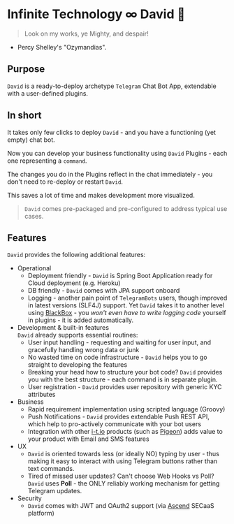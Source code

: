 # Infinite Technology ∞ David 🤖

> Look on my works, ye Mighty, and despair!
- Percy Shelley's "Ozymandias".

## Purpose

`David` is a ready-to-deploy archetype `Telegram` Chat Bot App, extendable with a user-defined plugins.

## In short

It takes only few clicks to deploy `David` - and you have a functioning (yet empty) chat bot.

Now you can develop your business functionality using `David` Plugins - each one representing a `command`.

The changes you do in the Plugins reflect in the chat immediately - you don't need to re-deploy or restart `David`.

This saves a lot of time and makes development more visualized.

> `David` comes pre-packaged and pre-configured to address typical use cases.

## Features

`David` provides the following additional features:

- Operational
  - Deployment friendly - `David` is Spring Boot Application ready for Cloud deployment (e.g. Heroku)
  - DB friendly - `David` comes with JPA support onboard
  - Logging - another pain point of `TelegramBots` users, though improved in latest versions (SLF4J) support. Yet `David` takes it to another level using [BlackBox](https://github.com/INFINITE-TECHNOLOGY/BLACKBOX) - you *won't even have to write logging code* yourself in plugins - it is added automatically.
- Development & built-in features\
    `David` already supports essential routines: 
  - User input handling - requesting and waiting for user input, and gracefully handling wrong data or junk
  - No wasted time on code infrastructure - `David` helps you to go straight to developing the features
  - Breaking your head how to structure your bot code? `David` provides you with the best structure - each command is in separate plugin.
  - User registration - `David` provides user repository with generic KYC attributes
- Business
  - Rapid requirement implementation using scripted language (Groovy)
  - Push Notifications - `David` provides extendable Push REST API, which help to pro-actively communicate with your bot users
  - Integration with other [i-t.io](https://i-t.io) products (such as [Pigeon](https://github.com/INFINITE-TECHNOLOGY/PIGEON)) adds value to your product with Email and SMS features
- UX
  - `David` is oriented towards less (or ideally NO) typing by user - thus making it easy to interact with using Telegram buttons rather than text commands.
  - Tired of missed user updates? Can't choose Web Hooks vs Poll? `David` uses **Poll** - the ONLY reliably working mechanism for getting Telegram updates.
- Security
  - `David` comes with JWT and OAuth2 support (via [Ascend](https://github.com/INFINITE-TECHNOLOGY/ASCEND) SECaaS platform)
